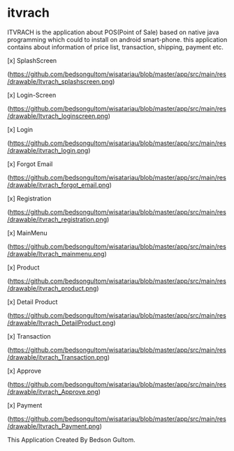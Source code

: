 # itvrach
ITVRACH is the application about POS(Point of Sale) based on native java programming which could to install on android smart-phone.
this application contains about information of price list, transaction, shipping, payment etc. 



[x] SplashScreen

(https://github.com/bedsongultom/wisatariau/blob/master/app/src/main/res/drawable/Itvrach_splashscreen.png)

[x] Login-Screen

(https://github.com/bedsongultom/wisatariau/blob/master/app/src/main/res/drawable/Itvrach_loginscreen.png)

[x] Login

(https://github.com/bedsongultom/wisatariau/blob/master/app/src/main/res/drawable/itvrach_login.png)

[x] Forgot Email

(https://github.com/bedsongultom/wisatariau/blob/master/app/src/main/res/drawable/itvrach_forgot_email.png)


[x] Registration

(https://github.com/bedsongultom/wisatariau/blob/master/app/src/main/res/drawable/itvrach_registration.png)


[x] MainMenu

(https://github.com/bedsongultom/wisatariau/blob/master/app/src/main/res/drawable/Itvrach_mainmenu.png)

[x] Product

(https://github.com/bedsongultom/wisatariau/blob/master/app/src/main/res/drawable/itvrach_product.png)

[x] Detail Product

(https://github.com/bedsongultom/wisatariau/blob/master/app/src/main/res/drawable/Itvrach_DetailProduct.png)

[x] Transaction

(https://github.com/bedsongultom/wisatariau/blob/master/app/src/main/res/drawable/itvrach_Transaction.png)

[x] Approve

(https://github.com/bedsongultom/wisatariau/blob/master/app/src/main/res/drawable/itvrach_Approve.png)

[x] Payment

(https://github.com/bedsongultom/wisatariau/blob/master/app/src/main/res/drawable/Itvrach_Payment.png)


This Application Created By Bedson Gultom.


